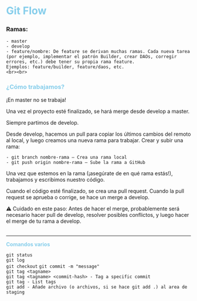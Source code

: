 # <span style="color: skyblue;">Git Flow</span>


### Ramas:

    - master
    - develop
    - feature/nombre: De feature se derivan muchas ramas. Cada nueva tarea (por ejemplo, implementar el patrón Builder, crear DAOs, corregir errores, etc.) debe tener su propia rama feature.
    Ejemplos: feature/builder, feature/daos, etc.
    <br><br>

### <span style="color: skyblue;">¿Cómo trabajamos?</span>

¡En master no se trabaja!

Una vez el proyecto esté finalizado, se hará merge desde develop a master.

Siempre partimos de develop.

Desde develop, hacemos un pull para copiar los últimos cambios del remoto al local, y luego creamos una nueva rama para trabajar.
Crear y subir una rama:

    - git branch nombre-rama — Crea una rama local
    - git push origin nombre-rama — Sube la rama a GitHub

Una vez que estemos en la rama (¡asegúrate de en qué rama estás!), trabajamos y escribimos nuestro código.

Cuando el código esté finalizado, se crea una pull request.
Cuando la pull request se aprueba o corrige, se hace un merge a develop.

⚠️ Cuidado en este paso:
Antes de hacer el merge, probablemente será necesario hacer pull de develop, resolver posibles conflictos, y luego hacer el merge de tu rama a develop.
<br><br>

* * *

<span style="color: skyblue;">**Comandos varios**</span>

`git status`  
`git log`  
`git checkout`
`git commit -m "message"`  
`git tag <tagname>`  
`git tag <tagname> <commit-hash> - Tag a specific commit`  
`git tag - List tags`  
`git add - Añade archivo (o archivos, si se hace git add .) al area de staging`
